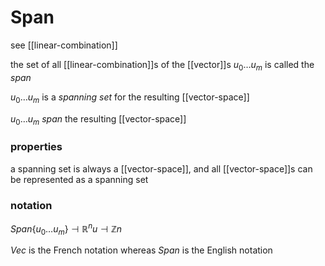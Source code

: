 # Span

see [[linear-combination]]

the set of all [[linear-combination]]s of the [[vector]]s $u_0 \dots u_m$ is called the _span_

$u_0 \dots u_m$ is a _spanning set_ for the resulting [[vector-space]]

$u_0 \dots u_m$ _span_ the resulting [[vector-space]]

### properties

a spanning set is always a [[vector-space]], and all [[vector-space]]s can be represented as a spanning set

### notation

$Span\{u_0 \dots u_m\} \dashv \mathbb R^nu \dashv \mathbb Z n$

$Vec$ is the French notation whereas $Span$ is the English notation

